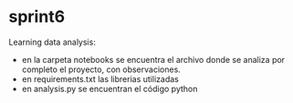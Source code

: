 # sprint6
Learning data analysis:
* en la carpeta notebooks se encuentra el archivo donde se analiza por completo el proyecto, con observaciones.
* en requirements.txt las librerias utilizadas
* en analysis.py se encuentran el código python